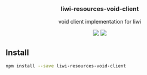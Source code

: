 <h3 align="center">
  liwi-resources-void-client
</h3>

<p align="center">
  void client implementation for liwi
</p>

<p align="center">
  <a href="https://npmjs.org/package/liwi-resources-void-client"><img src="https://img.shields.io/npm/v/liwi-resources-void-client.svg?style=flat-square"></a>
  <a href="https://david-dm.org/liwijs/liwi?path=packages/liwi-resources-void-client"><img src="https://david-dm.org/liwijs/liwi?path=packages/liwi-resources-void-client.svg?style=flat-square"></a>
</p>

## Install

```bash
npm install --save liwi-resources-void-client
```
